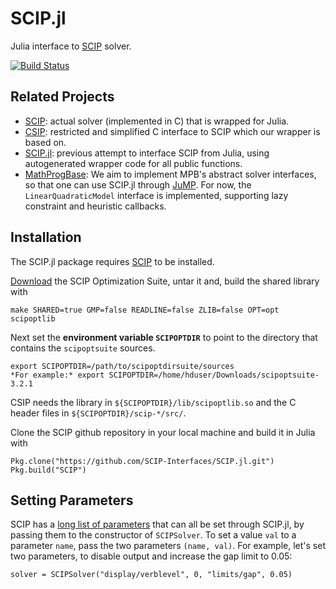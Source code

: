 # SCIP.jl
Julia interface to [SCIP](http://scip.zib.de) solver.

[![Build Status](https://travis-ci.org/SCIP-Interfaces/SCIP.jl.svg?branch=master)](https://travis-ci.org/SCIP-Interfaces/SCIP.jl)

## Related Projects

- [SCIP](http://scip.zib.de): actual solver (implemented in C) that is wrapped
  for Julia.
- [CSIP](https://github.com/SCIP-Interfaces/CSIP): restricted and simplified C
  interface to SCIP which our wrapper is based on.
- [SCIP.jl](https://github.com/ryanjoneil/SCIP.jl): previous attempt to
  interface SCIP from Julia, using autogenerated wrapper code for all public
  functions.
- [MathProgBase](https://github.com/JuliaOpt/MathProgBase.jl): We aim to
  implement MPB's abstract solver interfaces, so that one can use SCIP.jl
  through [JuMP](https://github.com/JuliaOpt/JuMP.jl). For now, the
  `LinearQuadraticModel` interface is implemented, supporting lazy constraint
  and heuristic callbacks.

## Installation

The SCIP.jl package requires [SCIP](http://scip.zib.de/) to be installed.

[Download](http://scip.zib.de/download.php?fname=scipoptsuite-3.2.1.tgz) the
SCIP Optimization Suite, untar it and, build the shared library with

```
make SHARED=true GMP=false READLINE=false ZLIB=false OPT=opt scipoptlib
```

Next set the **environment variable `SCIPOPTDIR`** to point to the directory that contains the `scipoptsuite` sources. 

```
export SCIPOPTDIR=/path/to/scipoptdirsuite/sources
*For example:* export SCIPOPTDIR=/home/hduser/Downloads/scipoptsuite-3.2.1
```
CSIP needs the library in `${SCIPOPTDIR}/lib/scipoptlib.so` and the C header files in `${SCIPOPTDIR}/scip-*/src/`.

Clone the SCIP github repository in your local machine and build it in Julia with

```
Pkg.clone("https://github.com/SCIP-Interfaces/SCIP.jl.git")
Pkg.build("SCIP")
```

## Setting Parameters

SCIP has a [long list of parameters](http://scip.zib.de/doc/html/PARAMETERS.php)
that can all be set through SCIP.jl, by passing them to the constructor of
`SCIPSolver`. To set a value `val` to a parameter `name`, pass the two
parameters `(name, val)`. For example, let's set two parameters, to disable
output and increase the gap limit to 0.05:
```
solver = SCIPSolver("display/verblevel", 0, "limits/gap", 0.05)
```

